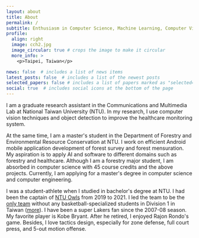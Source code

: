 ```yaml
---
layout: about
title: About
permalink: /
subtitle: Enthusiasm in Computer Science, Machine Learning, Computer Vision, Forest Mensuration, and Basketball. 
profile:
  align: right
  image: cch2.jpg
  image_circular: true # crops the image to make it circular
  more_info: >
    <p>Taipei, Taiwan</p>

news: false  # includes a list of news items
latest_posts: false  # includes a list of the newest posts
selected_papers: false # includes a list of papers marked as "selected={true}"
social: true  # includes social icons at the bottom of the page
---
```

I am a graduate research assistant in the Communications and Multimedia Lab at National Taiwan University (NTU). In my research, I use computer vision techniques and object detection to improve the healthcare monitoring system.

At the same time, I am a master's student in the Department of Forestry and Environmental Resource Conservation at NTU. I work on efficient Android mobile application development of forest survey and forest mensuration. My aspiration is to apply AI and software to different domains such as forestry and healthcare. Although I am a forestry major student, I am absorbed in computer science with 45 course credits and the above projects. Currently, I am applying for a master's degree in computer science and computer engineering.

I was a student-athlete when I studied in bachelor's degree at NTU. I had been the captain of [NTU Owls](https://www.facebook.com/ntubasketballteam/) from 2019 to 2021. I led the team to be the [only team](https://www.youtube.com/watch?v=cFGGtNWDhlA&list=PLUfT0s3t7xLRbK0RMdu0fdyOxNEkWIQGM&index=1) without any basketball-specialized students in Division 1 in Taiwan ([more](https://medium.com/@hooptaiwan/hbl%E7%94%B2%E7%B5%84%E5%85%89%E7%92%B0%E5%8F%8D%E6%80%9D-%E5%BD%B0%E5%8C%96%E9%AB%98%E4%B8%AD%E7%9A%84%E7%B4%A0%E4%BA%BA%E7%B1%83%E7%90%83%E5%A4%A2-ae4d086c9f85)).
I have been a super Lakers fan since the 2007-08 season. My favorite player is Kobe Bryant. After he retired, I enjoyed Rajon Rondo's game. Besides, I love tactics design, especially for zone defense, full court press, and 5-out motion offense.
